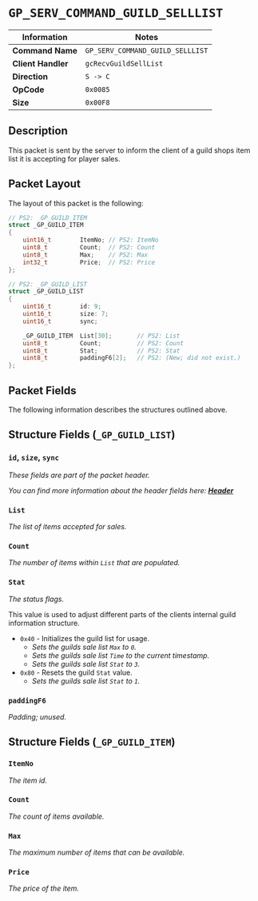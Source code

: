 # `GP_SERV_COMMAND_GUILD_SELLLIST`

| Information               | Notes |
|---                        |---    |
| **Command Name**          | `GP_SERV_COMMAND_GUILD_SELLLIST` |
| **Client Handler**        | `gcRecvGuildSellList` |
| **Direction**             | `S -> C` |
| **OpCode**                | `0x0085` |
| **Size**                  | `0x00F8` |

## Description

This packet is sent by the server to inform the client of a guild shops item list it is accepting for player sales.

## Packet Layout

The layout of this packet is the following:

```cpp
// PS2: _GP_GUILD_ITEM
struct _GP_GUILD_ITEM
{
    uint16_t        ItemNo; // PS2: ItemNo
    uint8_t         Count;  // PS2: Count
    uint8_t         Max;    // PS2: Max
    int32_t         Price;  // PS2: Price
};

// PS2: _GP_GUILD_LIST
struct _GP_GUILD_LIST
{
    uint16_t        id: 9;
    uint16_t        size: 7;
    uint16_t        sync;

    _GP_GUILD_ITEM  List[30];       // PS2: List
    uint8_t         Count;          // PS2: Count
    uint8_t         Stat;           // PS2: Stat
    uint8_t         paddingF6[2];   // PS2: (New; did not exist.)
};
```

## Packet Fields

The following information describes the structures outlined above.

## Structure Fields (`_GP_GUILD_LIST`)

### `id`, `size`, `sync`

_These fields are part of the packet header._

_You can find more information about the header fields here: [**Header**](/world/HEADER.md)_

### `List`

_The list of items accepted for sales._

### `Count`

_The number of items within `List` that are populated._

### `Stat`

_The status flags._

This value is used to adjust different parts of the clients internal guild information structure.

  - `0x40` - Initializes the guild list for usage.
    - _Sets the guilds sale list `Max` to `0`._
    - _Sets the guilds sale list `Time` to the current timestamp._
    - _Sets the guilds sale list `Stat` to `3`._
  - `0x80` - Resets the guild `Stat` value.
    - _Sets the guilds sale list `Stat` to `1`._

### `paddingF6`

_Padding; unused._

## Structure Fields (`_GP_GUILD_ITEM`)

### `ItemNo`

_The item id._

### `Count`

_The count of items available._

### `Max`

_The maximum number of items that can be available._

### `Price`

_The price of the item._
